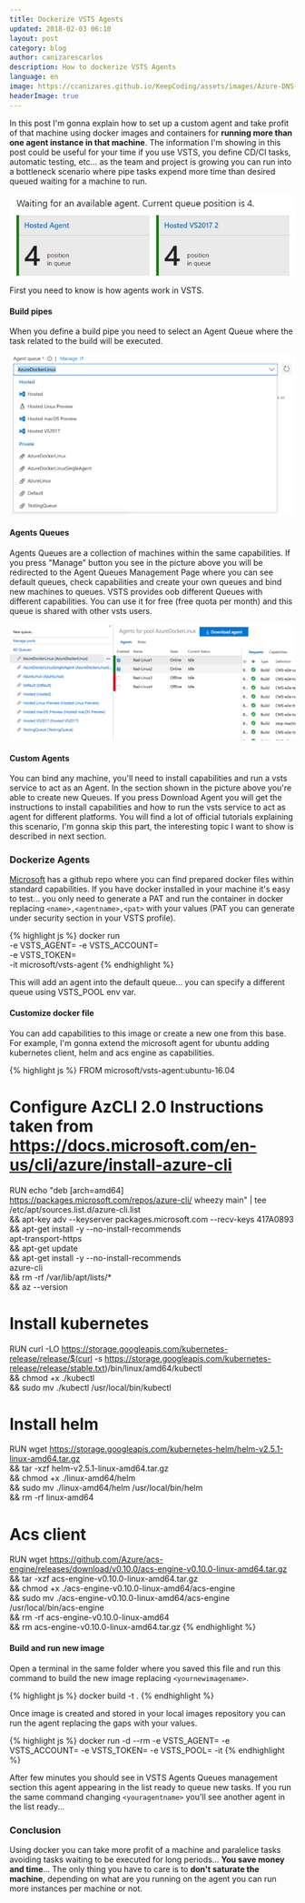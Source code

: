 ```yaml
---
title: Dockerize VSTS Agents
updated: 2018-02-03 06:10
layout: post
category: blog
author: canizarescarlos
description: How to dockerize VSTS Agents
language: en
image: https://ccanizares.github.io/KeepCoding/assets/images/Azure-DNS-620x264.png
headerImage: true
---
```


In this post I'm gonna explain how to set up a custom agent and take profit of that machine using docker images and containers for <strong>running more than one agent instance in that machine</strong>. The information I'm showing in this post could be useful for your time if you use VSTS, you define CD/CI tasks, automatic testing, etc... as the team and project is growing you can run into a bottleneck scenario where pipe tasks expend more time than desired queued waiting for a machine to run.

<img src='../assets/images/dockerize-vsts-agent-waiting.jpeg' />

First you need to know is how agents work in VSTS. 

#### Build pipes 

When you define a build pipe you need to select an Agent Queue where the task related to the build will be executed.

<img src='../assets/images/dockerize-vsts-agents-build.png' />

#### Agents Queues 

Agents Queues are a collection of machines within the same capabilities. If you press "Manage" button you see in the picture above you will be redirected to the Agent Queues Management Page where you can see default queues, check capabilities and create your own queues and bind new machines to queues. VSTS provides oob different Queues with different capabilities. You can use it for free (free quota per month) and this queue is shared with other vsts users.

<img src='../assets/images/dockerize-vsts-agents-queues.png' />

#### Custom Agents 

You can bind any machine, you'll need to install capabilities and run a vsts service to act as an Agent. In the section shown in the picture above you're able to create new Queues. If you press Download Agent you will get the instructions to install capabilities and how to run the vsts service to act as agent for different platforms. You will find a lot of official tutorials explaining this scenario, I'm gonna skip this part, the interesting topic I want to show is described in next section. 

### Dockerize Agents

[Microsoft](https://github.com/Microsoft/vsts-agent-docker) has a github repo where you can find prepared docker files within standard capabilities. If you have docker installed in your machine it's easy to test... you only need to generate a PAT and run the container in docker replacing `<name>,<agentname>,<pat>` with your values (PAT you can generate under security section in your VSTS profile).

{% highlight js %}
docker run \
  -e VSTS_AGENT=<agentname>
  -e VSTS_ACCOUNT=<name> \
  -e VSTS_TOKEN=<pat> \
  -it microsoft/vsts-agent
{% endhighlight %}

This will add an agent into the default queue... you can specify a different queue using VSTS_POOL env var. 

#### Customize docker file

You can add capabilities to this image or create a new one from this base. For example, I'm gonna extend the microsoft agent for ubuntu adding kubernetes client, helm and acs engine as capabilities.

{% highlight js %}
FROM microsoft/vsts-agent:ubuntu-16.04

# Configure AzCLI 2.0  Instructions taken from https://docs.microsoft.com/en-us/cli/azure/install-azure-cli
RUN echo "deb [arch=amd64] https://packages.microsoft.com/repos/azure-cli/ wheezy main" | tee /etc/apt/sources.list.d/azure-cli.list \
 && apt-key adv --keyserver packages.microsoft.com --recv-keys 417A0893 \
 && apt-get install -y --no-install-recommends \
    apt-transport-https \
 && apt-get update \
 && apt-get install -y --no-install-recommends \
    azure-cli \
 && rm -rf /var/lib/apt/lists/* \
 && az --version

# Install kubernetes
RUN curl -LO https://storage.googleapis.com/kubernetes-release/release/$(curl -s https://storage.googleapis.com/kubernetes-release/release/stable.txt)/bin/linux/amd64/kubectl \
  && chmod +x ./kubectl \
  && sudo mv ./kubectl /usr/local/bin/kubectl

# Install helm
RUN wget https://storage.googleapis.com/kubernetes-helm/helm-v2.5.1-linux-amd64.tar.gz \
  && tar -xzf helm-v2.5.1-linux-amd64.tar.gz \
  && chmod +x ./linux-amd64/helm \
  && sudo mv ./linux-amd64/helm  /usr/local/bin/helm \
  && rm -rf linux-amd64

# Acs client
RUN wget https://github.com/Azure/acs-engine/releases/download/v0.10.0/acs-engine-v0.10.0-linux-amd64.tar.gz \
  && tar -xzf acs-engine-v0.10.0-linux-amd64.tar.gz \
  && chmod +x ./acs-engine-v0.10.0-linux-amd64/acs-engine \
  && sudo mv ./acs-engine-v0.10.0-linux-amd64/acs-engine  /usr/local/bin/acs-engine \
  && rm -rf acs-engine-v0.10.0-linux-amd64 \
  && rm acs-engine-v0.10.0-linux-amd64.tar.gz 
{% endhighlight %}

#### Build and run new image

Open a terminal in the same folder where you saved this file and run this command to build the new image replacing `<yournewimagename>`. 

{% highlight js %}
docker build -t <yournewimagename> .
{% endhighlight %}

Once image is created and stored in your local images repository you can run the agent replacing the gaps with your values.

{% highlight js %}
docker run -d --rm -e VSTS_AGENT=<youragentname> -e VSTS_ACCOUNT=<yourvstsaccount> -e VSTS_TOKEN=<pat> -e VSTS_POOL=<queue> -it <yourimagename>
{% endhighlight %}

After few minutes you should see in VSTS Agents Queues management section this agent appearing in the list ready to queue new tasks. If you run the same command changing `<youragentname>` you'll see another agent in the list ready... 

### Conclusion

Using docker you can take more profit of a machine and paralelice tasks avoiding tasks waiting to be executed for long periods... <strong>You save money and time</strong>... The only thing you have to care is to <strong>don't saturate the machine</strong>, depending on what are you running on the agent you can run more instances per machine or not.







